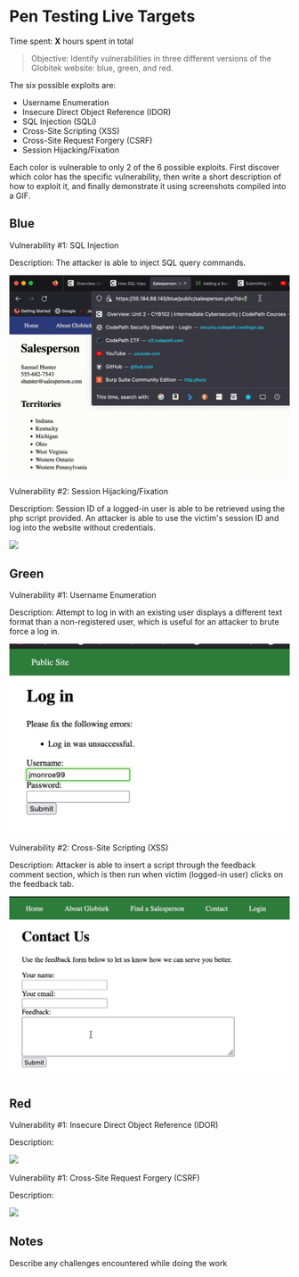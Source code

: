 # Pen Testing Live Targets

Time spent: **X** hours spent in total

> Objective: Identify vulnerabilities in three different versions of the Globitek website: blue, green, and red.

The six possible exploits are:

* Username Enumeration
* Insecure Direct Object Reference (IDOR)
* SQL Injection (SQLi)
* Cross-Site Scripting (XSS)
* Cross-Site Request Forgery (CSRF)
* Session Hijacking/Fixation

Each color is vulnerable to only 2 of the 6 possible exploits. First discover which color has the specific vulnerability, then write a short description of how to exploit it, and finally demonstrate it using screenshots compiled into a GIF.

## Blue

Vulnerability #1: SQL Injection

Description: The attacker is able to inject SQL query commands.

<img src="blueSQL.gif">

Vulnerability #2: Session Hijacking/Fixation

Description: Session ID of a logged-in user is able to be retrieved using the php script provided. An attacker is able to use the victim's session ID and log into the website without credentials.

<img src="blueSESSION.gif">

## Green

Vulnerability #1: Username Enumeration

Description: Attempt to log in with an existing user displays a different text format than a non-registered user, which is useful for an attacker to brute force a log in.

<img src="greenUSERE.gif">

Vulnerability #2: Cross-Site Scripting (XSS)

Description: Attacker is able to insert a script through the feedback comment section, which is then run when victim (logged-in user) clicks on the feedback tab.

<img src="greenXSS.gif">


## Red

Vulnerability #1: Insecure Direct Object Reference (IDOR)

Description: 

<img src="redIDOR.gif">

Vulnerability #1: Cross-Site Request Forgery (CSRF)

Description: 

<img src="redCSRF.gif">


## Notes

Describe any challenges encountered while doing the work


